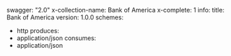 swagger: "2.0"
x-collection-name: Bank of America
x-complete: 1
info:
  title: Bank of America
  version: 1.0.0
schemes:
- http
produces:
- application/json
consumes:
- application/json